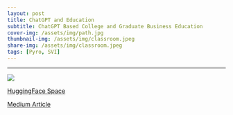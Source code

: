 ```yaml
---
layout: post
title: ChatGPT and Education
subtitle: ChatGPT Based College and Graduate Business Education
cover-img: /assets/img/path.jpg
thumbnail-img: /assets/img/classroom.jpeg
share-img: /assets/img/classroom.jpeg
tags: [Pyro, SVI]
---
```


___


![](https://miro.medium.com/v2/resize:fit:720/format:webp/1*wohx1bGrN0tRuAZrak5dOg.png)

[HuggingFace Space](https://drclab-chatdulun.hf.space/)

[Medium Article](https://medium.com/age-of-awareness/chatgpt-and-education-bdc46485fdc3)